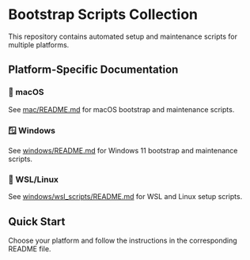 # Bootstrap Scripts Collection

This repository contains automated setup and maintenance scripts for multiple platforms.

## Platform-Specific Documentation

### 🍎 macOS
See [mac/README.md](mac/README.md) for macOS bootstrap and maintenance scripts.

### 🪟 Windows
See [windows/README.md](windows/README.md) for Windows 11 bootstrap and maintenance scripts.

### 🐧 WSL/Linux
See [windows/wsl_scripts/README.md](windows/wsl_scripts/README.md) for WSL and Linux setup scripts.

## Quick Start

Choose your platform and follow the instructions in the corresponding README file.
